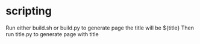 # scripting

Run either build.sh or build.py to generate page the title will be ${title}
Then run title.py to generate page with title
